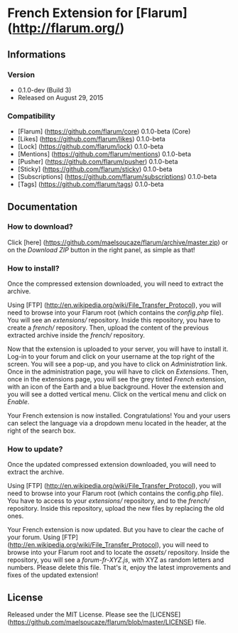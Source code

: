 # French Extension for [Flarum] (http://flarum.org/) 

## Informations

### Version

- 0.1.0-dev (Build 3)
- Released on August 29, 2015

### Compatibility

- [Flarum] (https://github.com/flarum/core) 0.1.0-beta (Core)
- [Likes] (https://github.com/flarum/likes) 0.1.0-beta
- [Lock] (https://github.com/flarum/lock) 0.1.0-beta
- [Mentions] (https://github.com/flarum/mentions) 0.1.0-beta
- [Pusher] (https://github.com/flarum/pusher) 0.1.0-beta
- [Sticky] (https://github.com/flarum/sticky) 0.1.0-beta
- [Subscriptions] (https://github.com/flarum/subscriptions) 0.1.0-beta
- [Tags] (https://github.com/flarum/tags) 0.1.0-beta

## Documentation

### How to download?

Click [here] (https://github.com/maelsoucaze/flarum/archive/master.zip) or on the *Download ZIP* button in the right panel, as simple as that!

### How to install?

Once the compressed extension downloaded, you will need to extract the archive.

Using [FTP] (http://en.wikipedia.org/wiki/File_Transfer_Protocol), you will need to browse into your Flarum root (which contains the *config.php* file). You will see an *extensions/* repository. Inside this repository, you have to create a *french/* repository. Then, upload the content of the previous extracted archive inside the *french/* repository.

Now that the extension is uploaded to your server, you will have to install it. Log-in to your forum and click on your username at the top right of the screen. You will see a pop-up, and you have to click on *Administration* link. Once in the administration page, you will have to click on *Extensions*. Then, once in the extensions page, you will see the grey tinted *French* extension, with an icon of the Earth and a blue background. Hover the extension and you will see a dotted vertical menu. Click on the vertical menu and click on *Enable*.

Your French extension is now installed. Congratulations! You and your users can select the language via a dropdown menu located in the header, at the right of the search box.

### How to update?

Once the updated compressed extension downloaded, you will need to extract the archive.

Using [FTP] (http://en.wikipedia.org/wiki/File_Transfer_Protocol), you will need to browse into your Flarum root (which contains the config.php file). You have to access to your *extensions/* repository, and to the *french/* repository. Inside this repository, upload the new files by replacing the old ones.

Your French extension is now updated. But you have to clear the cache of your forum. Using [FTP] (http://en.wikipedia.org/wiki/File_Transfer_Protocol), you will need to browse into your Flarum root and to locate the *assets/* repository. Inside the repository, you will see a *forum-fr-XYZ.js*, with XYZ as random letters and numbers. Please delete this file. That's it, enjoy the latest improvements and fixes of the updated extension!

## License

Released under the MIT License. Please see the [LICENSE] (https://github.com/maelsoucaze/flarum/blob/master/LICENSE) file.
